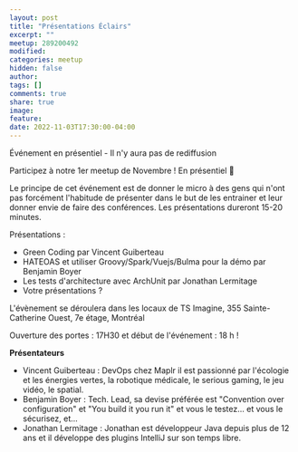 ```yaml
---
layout: post
title: "Présentations Éclairs"
excerpt: ""
meetup: 289200492
modified:
categories: meetup
hidden: false
author: 
tags: []
comments: true
share: true
image:
feature:
date: 2022-11-03T17:30:00-04:00
---
```


Événement en présentiel - Il n'y aura pas de rediffusion

Participez à notre 1er meetup de Novembre ! En présentiel 🎉

Le principe de cet événement est de donner le micro à des gens qui n'ont pas forcément l'habitude de présenter dans le but de les entrainer et leur donner envie de faire des conférences.
Les présentations dureront 15-20 minutes.

Présentations :

- Green Coding par Vincent Guiberteau
- HATEOAS et utiliser Groovy/Spark/Vuejs/Bulma pour la démo	par Benjamin Boyer
- Les tests d'architecture avec ArchUnit par Jonathan Lermitage
- Votre présentations ?

L'évènement se déroulera dans les locaux de TS Imagine, 355 Sainte-Catherine Ouest, 7e étage, Montréal

Ouverture des portes : 17H30 et début de l'événement : 18 h !

__Présentateurs__

- Vincent Guiberteau : DevOps chez Maplr il est passionné par l'écologie et les énergies vertes, la robotique médicale, le serious gaming, le jeu vidéo, le spatial.
- Benjamin Boyer : Tech. Lead, sa devise préférée est "Convention over configuration" et "You build it you run it" et vous le testez... et vous le sécurisez, et...
- Jonathan Lermitage : Jonathan est développeur Java depuis plus de 12 ans et il développe des plugins IntelliJ sur son temps libre.
